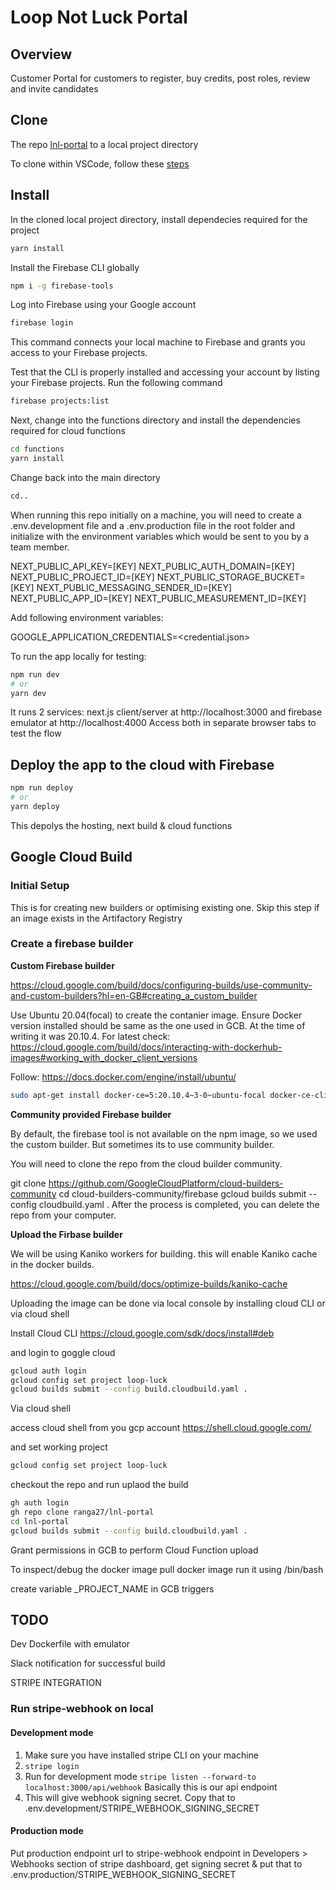 # Loop Not Luck Portal

## Overview
Customer Portal for customers to register, buy credits, post roles, review and invite candidates

## Clone
The repo [lnl-portal](https://github.com/ranga27/lnl-portal) to a local project directory

To clone within VSCode, follow these [steps](https://docs.microsoft.com/en-us/azure/developer/javascript/how-to/with-visual-studio-code/clone-github-repository?tabs=create-repo-command-palette%2Cinitialize-repo-activity-bar%2Ccreate-branch-command-palette%2Ccommit-changes-command-palette%2Cpush-command-palette)
## Install
In the cloned local project directory, install dependecies required for the project

```bash
yarn install
```
Install the Firebase CLI globally
```bash
npm i -g firebase-tools
```
Log into Firebase using your Google account
```bash
firebase login
```

This command connects your local machine to Firebase and grants you access to your Firebase projects.

Test that the CLI is properly installed and accessing your account by listing your Firebase projects. Run the following command
```bash
firebase projects:list
```
Next, change into the functions directory and install the dependencies required for cloud functions
```bash
cd functions
yarn install
```
Change back into the main directory
```bash
cd..
```

When running this repo initially on a machine, you will need to create a .env.development file and a .env.production file in the root folder and initialize with the environment variables which would be sent to you by a team member. 

NEXT_PUBLIC_API_KEY=[KEY]
NEXT_PUBLIC_AUTH_DOMAIN=[KEY]
NEXT_PUBLIC_PROJECT_ID=[KEY]
NEXT_PUBLIC_STORAGE_BUCKET=[KEY]
NEXT_PUBLIC_MESSAGING_SENDER_ID=[KEY]
NEXT_PUBLIC_APP_ID=[KEY]
NEXT_PUBLIC_MEASUREMENT_ID=[KEY]

Add following environment variables:

GOOGLE_APPLICATION_CREDENTIALS=<credential.json>

To run the app locally for testing:
```bash
npm run dev
# or
yarn dev
```
It runs 2 services: next.js client/server at http://localhost:3000 and firebase emulator at http://localhost:4000
Access both in separate browser tabs to test the flow

## Deploy the app to the cloud with Firebase
```bash
npm run deploy
# or
yarn deploy
```
This depolys the hosting, next build & cloud functions

## Google Cloud Build 
### Initial Setup 

This is for creating new builders or optimising existing one. Skip this step if an image exists in the Artifactory Registry

### Create a firebase builder

**Custom Firebase builder**

https://cloud.google.com/build/docs/configuring-builds/use-community-and-custom-builders?hl=en-GB#creating_a_custom_builder

Use Ubuntu 20.04(focal) to create the contanier image.
Ensure Docker version installed should be same as the one used in GCB. At the time of writing it was 20.10.4. For latest check: https://cloud.google.com/build/docs/interacting-with-dockerhub-images#working_with_docker_client_versions

Follow: https://docs.docker.com/engine/install/ubuntu/

```sh
sudo apt-get install docker-ce=5:20.10.4~3-0~ubuntu-focal docker-ce-cli=5:20.10.4~3-0~ubuntu-focal containerd.io docker-compose-plugin
```

**Community provided Firebase builder**

By default, the firebase tool is not available on the npm image, so we used the custom builder. But sometimes its to use community builder.

You will need to clone the repo from the cloud builder community.

git clone https://github.com/GoogleCloudPlatform/cloud-builders-community
cd cloud-builders-community/firebase
gcloud builds submit --config cloudbuild.yaml .
After the process is completed, you can delete the repo from your computer.


**Upload the Firbase builder**

We will be using Kaniko workers for building. this will enable Kaniko cache in the docker builds.

https://cloud.google.com/build/docs/optimize-builds/kaniko-cache

Uploading the image can be done via local console by installing cloud CLI or via cloud shell

Install Cloud CLI
https://cloud.google.com/sdk/docs/install#deb

and login to goggle cloud
```sh
gcloud auth login
gcloud config set project loop-luck
gcloud builds submit --config build.cloudbuild.yaml .
```

Via cloud shell

access cloud shell from you gcp account
https://shell.cloud.google.com/

and set working project

```sh
gcloud config set project loop-luck
```

checkout the repo and run uplaod the build
```sh
gh auth login
gh repo clone ranga27/lnl-portal
cd lnl-portal
gcloud builds submit --config build.cloudbuild.yaml .
```

Grant permissions in GCB to perform Cloud Function upload

To inspect/debug the docker image
pull docker image 
run it using /bin/bash

create variable \_PROJECT_NAME in GCB triggers 

## TODO

Dev Dockerfile with emulator

Slack notification for successful build


STRIPE INTEGRATION
### Run stripe-webhook on local

#### Development mode

1. Make sure you have installed stripe CLI on your machine
2. `stripe login`
3. Run for development mode
   `stripe listen --forward-to localhost:3000/api/webhook`
   Basically this is our api endpoint
4. This will give webhook signing secret. Copy that to .env.development/STRIPE_WEBHOOK_SIGNING_SECRET

#### Production mode

Put production endpoint url to stripe-webhook endpoint in Developers > Webhooks section of stripe dashboard, get signing secret & put that to .env.production/STRIPE_WEBHOOK_SIGNING_SECRET
